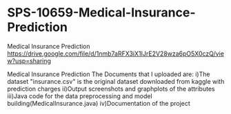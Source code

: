 # SPS-10659-Medical-Insurance-Prediction
Medical Insurance Prediction
https://drive.google.com/file/d/1nmb7aRFX3iX1IJrE2V28wza6pO5X0czQ/view?usp=sharing

Medical Insurance Prediction The Documents that I uploaded are: i)The dataset "insurance.csv" is the original dataset downloaded from kaggle with prediction charges ii)Output screenshots and graphplots of the attributes iii)Java code for the data preprocessing and model building(MedicalInsurance.java) iv)Documentation of the project
